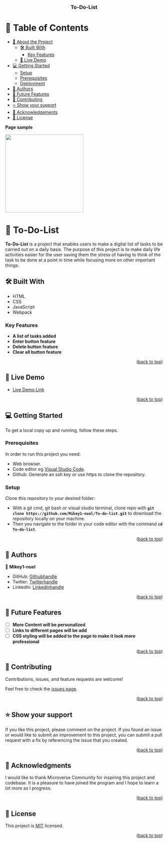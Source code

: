 <a name="readme-top"></a>

<div align="center">
  <br/>

  <h3><b>To-Do-List</b></h3>

</div>

# 📗 Table of Contents

- [📖 About the Project](#about-project)
  - [🛠 Built With](#built-with)
    - [Key Features](#key-features)
  - [🚀 Live Demo](#live-demo)
- [💻 Getting Started](#getting-started)
  - [Setup](#setup)
  - [Prerequisites](#prerequisites)
  - [Deployment](#triangular_flag_on_post-deployment)
- [👥 Authors](#authors)
- [🔭 Future Features](#future-features)
- [🤝 Contributing](#contributing)
- [⭐️ Show your support](#support)
- [🙏 Acknowledgements](#acknowledgements)
- [📝 License](#license)

**Page sample**

<img src="./awesome_books_basic_ui.png" width="250px">

# 📖 To-Do-List <a name="about-project"></a>

**To-Do-List** is a project that enables users to make a digital list of tasks to be carried out on a daily basis. The purpose of this project is to make daily life activities easier for the user saving them the stress of having to think of the task to be done at a point in time while focusing more on other important things.

## 🛠 Built With <a name="built-with"></a>

- HTML
- CSS
- JavaScript
- Webpack

### Key Features <a name="key-features"></a>

- **A list of tasks added**
- **Enter button feature**
- **Delete button feature**
- **Clear all button feature**

<p align="right">(<a href="#readme-top">back to top</a>)</p>

## 🚀 Live Demo <a name="live-demo"></a>


- [Live Demo Link](https://www.youtube.com/watch?v=2QIMUBilooc)

<p align="right">(<a href="#readme-top">back to top</a>)</p>

## 💻 Getting Started <a name="getting-started"></a>

To get a local copy up and running, follow these steps.

### Prerequisites

In order to run this project you need:

- Web browser.
- Code editor eg [Visual Studio Code](https://code.visualstudio.com/download).
- Github: Generate an ssh key or use https to clone the repository.

### Setup

Clone this repository to your desired folder:

- With a git cmd, git bash or visual studio terminal, clone repo with **``git clone https://github.com/Mikey1-nuel/To-do-list.git``** to download the repository locally on your machine.
- Then you navigate to the folder in your code editor with the command **``cd To-do-list``**.

<p align="right">(<a href="#readme-top">back to top</a>)</p>

## 👥 Authors <a name="authors"></a>


👤 **Mikey1-nuel**

- GitHub: [Githubhandle](https://github.com/githubhandle)
- Twitter: [Twitterhandle](https://twitter.com/twitterhandle)
- LinkedIn: [LinkedInhandle](https://www.linkedin.com/in/emmanuel-nwoye-5915141b8/)

<p align="right">(<a href="#readme-top">back to top</a>)</p>


## 🔭 Future Features <a name="future-features"></a>


- [ ] **More Content will be personalized**
- [ ] **Links to different pages will be add**
- [ ] **CSS styling will be added to the page to make it look more professional**

<p align="right">(<a href="#readme-top">back to top</a>)</p>


## 🤝 Contributing <a name="contributing"></a>

Contributions, issues, and feature requests are welcome!

Feel free to check the [issues page](../../issues/).

<p align="right">(<a href="#readme-top">back to top</a>)</p>


## ⭐️ Show your support <a name="support"></a>


If you like this project, please comment on the project. If you found an issue or would like to submit an improvement to this project, you can submit a pull request with a fix by referencing the issue that you created.

<p align="right">(<a href="#readme-top">back to top</a>)</p>

## 🙏 Acknowledgments <a name="acknowledgements"></a>


I would like to thank Microverse Community for inspiring this project and codebase. It is a pleasure to have joined the program and I hope to learn a lot more as I progress.

<p align="right">(<a href="#readme-top">back to top</a>)</p>


## 📝 License <a name="license"></a>

This project is [MIT](./LICENSE) licensed.

<p align="right">(<a href="#readme-top">back to top</a>)</p>

